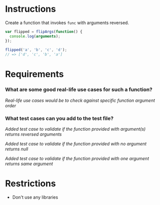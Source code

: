 # Instructions

Create a function that invokes `func` with arguments reversed.

```js
var flipped = flipArgs(function() {
  console.log(arguments);
});
 
flipped('a', 'b', 'c', 'd');
// => ['d', 'c', 'b', 'a']
```

# Requirements

### **What are some good real-life use cases for such a function?**
*Real-life use cases would be to check against specific function argument order*

### **What test cases can you add to the test file?**

*Added test case to validate if the function provided with argument(s) returns reversed arguments*

*Added test case to validate if the function provided with no argument returns null*

*Added test case to validate if the function provided with one argument returns same argument*


# Restrictions
- Don't use any libraries